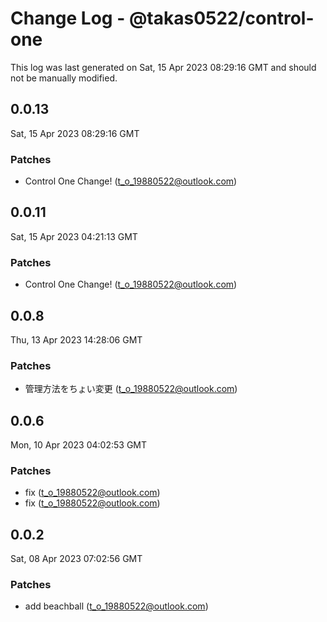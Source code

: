 # Change Log - @takas0522/control-one

This log was last generated on Sat, 15 Apr 2023 08:29:16 GMT and should not be manually modified.

<!-- Start content -->

## 0.0.13

Sat, 15 Apr 2023 08:29:16 GMT

### Patches

- Control One Change! (t_o_19880522@outlook.com)

## 0.0.11

Sat, 15 Apr 2023 04:21:13 GMT

### Patches

- Control One Change! (t_o_19880522@outlook.com)

## 0.0.8

Thu, 13 Apr 2023 14:28:06 GMT

### Patches

- 管理方法をちょい変更 (t_o_19880522@outlook.com)

## 0.0.6

Mon, 10 Apr 2023 04:02:53 GMT

### Patches

- fix (t_o_19880522@outlook.com)
- fix (t_o_19880522@outlook.com)

## 0.0.2

Sat, 08 Apr 2023 07:02:56 GMT

### Patches

- add beachball (t_o_19880522@outlook.com)
